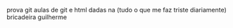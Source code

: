 prova git
aulas de git e html dadas na 
(tudo o que me faz triste diariamente)
bricadeira guilherme
